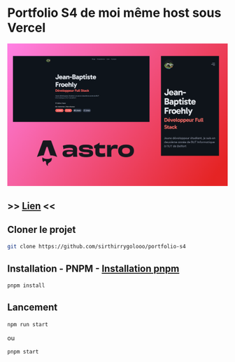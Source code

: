 # Portfolio S4 de moi même host sous Vercel

![apercu](./public/social_pic.png)

## \>> [Lien](https://portfolio-s4-gamma.vercel.app/) <<

## Cloner le projet

```bash
git clone https://github.com/sirthirrygolooo/portfolio-s4
```

## Installation - PNPM - [Installation pnpm](https://pnpm.io/installation)

```bash
pnpm install
```

## Lancement

```bash
npm run start
```

ou 

```bash
pnpm start
```